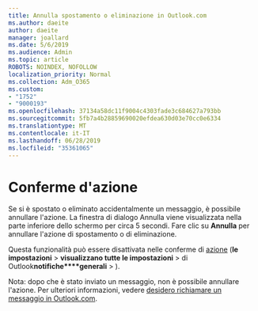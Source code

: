 ```yaml
---
title: Annulla spostamento o eliminazione in Outlook.com
ms.author: daeite
author: daeite
manager: joallard
ms.date: 5/6/2019
ms.audience: Admin
ms.topic: article
ROBOTS: NOINDEX, NOFOLLOW
localization_priority: Normal
ms.collection: Adm_O365
ms.custom:
- "1752"
- "9000193"
ms.openlocfilehash: 37134a58dc11f9004c4303fade3c684627a793bb
ms.sourcegitcommit: 5fb7a4b28859690020efdea630d03e70cc0e6334
ms.translationtype: MT
ms.contentlocale: it-IT
ms.lasthandoff: 06/28/2019
ms.locfileid: "35361065"
---
```

# <a name="action-confirmations"></a>Conferme d'azione

Se si è spostato o eliminato accidentalmente un messaggio, è possibile annullare l'azione. La finestra di dialogo Annulla viene visualizzata nella parte inferiore dello schermo per circa 5 secondi. Fare clic su **Annulla** per annullare l'azione di spostamento o di eliminazione.

Questa funzionalità può essere disattivata nelle conferme di [azione](https://outlook.live.com/mail/options/general/notifications) (**le impostazioni** > **visualizzano tutte le impostazioni** > di Outlook**notifiche****generali** > ).

Nota: dopo che è stato inviato un messaggio, non è possibile annullare l'azione. Per ulteriori informazioni, vedere [desidero richiamare un messaggio in Outlook.com](https://support.office.com/article/c069ddde-5282-4085-8f4c-d7b133324f8a).